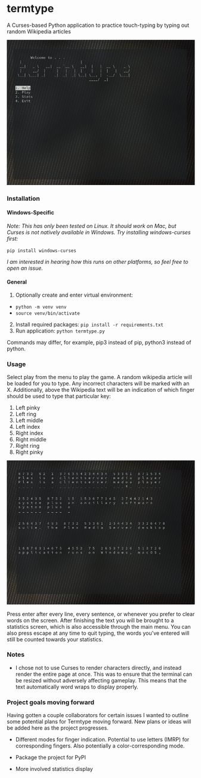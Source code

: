 # termtype

A Curses-based Python application to practice touch-typing by typing out random Wikipedia articles

![Screenshot](images/tt.png)

### Installation

#### Windows-Specific
*Note: This has only been tested on Linux. It should work on Mac, but Curses is not natively available in Windows. Try installing windows-curses first:*

`pip install windows-curses`

*I am interested in hearing how this runs on other platforms, so feel free to open an issue.*

#### General

1. Optionally create and enter virtual environment:
- `python -m venv venv`
- `source venv/bin/activate`
2. Install required packages: `pip install -r requirements.txt`
3. Run application: `python termtype.py`

Commands may differ, for example, pip3 instead of pip, python3 instead of python.

### Usage
Select play from the menu to play the game. A random wikipedia article will be loaded for you to type. Any incorrect characters will be marked with an X. Additionally, above the Wikipedia text will be an indication of which finger should be used to type that particular key:
1. Left pinky
2. Left ring
3. Left middle
4. Left index
5. Right index
6. Right middle
7. Right ring
8. Right pinky

![Screenshot](images/play.png)

Press enter after every line, every sentence, or whenever you prefer to clear words on the screen. After finishing the text you will be brought to a statistics screen, which is also accessible through the main menu. You can also press escape at any time to quit typing, the words you've entered will still be counted towards your statistics.

### Notes
- I chose not to use Curses to render characters directly, and instead render the entire page at once. This was to ensure that the terminal can be resized without adversely affecting gameplay. This means that the text automatically word wraps to display properly.

### Project goals moving forward
Having gotten a couple collaborators for certain issues I wanted to outline some potential plans for Termtype moving forward. New plans or ideas will be added here as the project progresses.

- Different modes for finger indication. Potential to use letters (IMRP) for corresponding fingers. Also potentially a color-corresponding mode.

- Package the project for PyPI

- More involved statistics display
